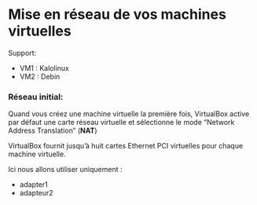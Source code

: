 # Mise en réseau de vos machines virtuelles

Support:  
* VM1 : Kalolinux
* VM2 : Debin

### Réseau initial:

Quand vous créez une machine virtuelle la première fois, VirtualBox active par défaut une carte réseau virtuelle et sélectionne le mode “Network Address Translation” (**NAT**)

VirtualBox fournit jusqu’à huit cartes Ethernet PCI virtuelles pour chaque machine virtuelle.

Ici nous allons utiliser uniquement : 
* adapter1
* adapteur2

  
